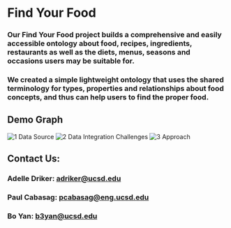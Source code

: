 # Find Your Food

### Our Find Your Food project builds a comprehensive and easily accessible ontology about food, recipes, ingredients, restaurants as well as the diets, menus, seasons and occasions users may be suitable for. 

### We created a simple lightweight ontology that uses the shared terminology for types, properties and relationships about food concepts, and thus can help users to find the proper food.


## Demo Graph






![1  Data Source](https://user-images.githubusercontent.com/71803935/145517689-7b4ab017-42b3-4f1c-bcc3-26ba0dab955a.png)
![2  Data Integration Challenges](https://user-images.githubusercontent.com/71803935/145517690-89dab30a-8fcb-4ef0-87d2-3ce934de4149.png)
![3  Approach](https://user-images.githubusercontent.com/71803935/145517691-7f36b3db-ae5a-41f3-af62-86d236992a43.png)


## Contact Us:
### Adelle Driker: adriker@ucsd.edu
### Paul Cabasag: pcabasag@eng.ucsd.edu
### Bo Yan: b3yan@ucsd.edu
